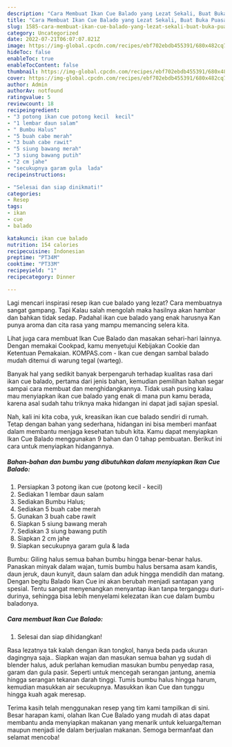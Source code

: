 ```yaml
---
description: "Cara Membuat Ikan Cue Balado yang Lezat Sekali, Buat Buka Puasa Enak"
title: "Cara Membuat Ikan Cue Balado yang Lezat Sekali, Buat Buka Puasa Enak"
slug: 1585-cara-membuat-ikan-cue-balado-yang-lezat-sekali-buat-buka-puasa-enak
category: Uncategorized
date: 2022-07-21T06:07:07.821Z
image: https://img-global.cpcdn.com/recipes/ebf702ebdb455391/680x482cq70/ikan-cue-balado-foto-resep-utama.jpg
hideToc: false
enableToc: true
enableTocContent: false
thumbnail: https://img-global.cpcdn.com/recipes/ebf702ebdb455391/680x482cq70/ikan-cue-balado-foto-resep-utama.jpg
cover: https://img-global.cpcdn.com/recipes/ebf702ebdb455391/680x482cq70/ikan-cue-balado-foto-resep-utama.jpg
author: Admin
authorAv: notfound
ratingvalue: 5
reviewcount: 18
recipeingredient:
- "3 potong ikan cue potong kecil  kecil"
- "1 lembar daun salam"
- " Bumbu Halus"
- "5 buah cabe merah"
- "3 buah cabe rawit"
- "5 siung bawang merah"
- "3 siung bawang putih"
- "2 cm jahe"
- "secukupnya garam gula  lada"
recipeinstructions:

- "Selesai dan siap dinikmati!"
categories:
- Resep
tags:
- ikan
- cue
- balado

katakunci: ikan cue balado 
nutrition: 154 calories
recipecuisine: Indonesian
preptime: "PT34M"
cooktime: "PT33M"
recipeyield: "1"
recipecategory: Dinner

---
```



Lagi mencari inspirasi resep ikan cue balado yang lezat? Cara membuatnya sangat gampang. Tapi Kalau salah mengolah maka hasilnya akan hambar dan bahkan tidak sedap. Padahal ikan cue balado yang enak harusnya Kan punya aroma dan cita rasa yang mampu memancing selera kita.


Lihat juga cara membuat Ikan Cue Balado dan masakan sehari-hari lainnya. Dengan memakai Cookpad, kamu menyetujui Kebijakan Cookie dan Ketentuan Pemakaian. KOMPAS.com - Ikan cue dengan sambal balado mudah ditemui di warung tegal (warteg).

Banyak hal yang sedikit banyak berpengaruh terhadap kualitas rasa dari ikan cue balado, pertama dari jenis bahan, kemudian pemilihan bahan segar sampai cara membuat dan menghidangkannya. Tidak usah pusing kalau mau menyiapkan ikan cue balado yang enak di mana pun kamu berada, karena asal sudah tahu triknya maka hidangan ini dapat jadi sajian spesial.


Nah, kali ini kita coba, yuk, kreasikan ikan cue balado sendiri di rumah. Tetap dengan bahan yang sederhana, hidangan ini bisa memberi manfaat dalam membantu menjaga kesehatan tubuh kita. Kamu dapat menyiapkan Ikan Cue Balado menggunakan 9 bahan dan 0 tahap pembuatan. Berikut ini cara untuk menyiapkan hidangannya.

<!--inarticleads1-->

##### Bahan-bahan dan bumbu yang dibutuhkan dalam menyiapkan Ikan Cue Balado:

1. Persiapkan 3 potong ikan cue (potong kecil - kecil)
1. Sediakan 1 lembar daun salam
1. Sediakan  Bumbu Halus;
1. Sediakan 5 buah cabe merah
1. Gunakan 3 buah cabe rawit
1. Siapkan 5 siung bawang merah
1. Sediakan 3 siung bawang putih
1. Siapkan 2 cm jahe
1. Siapkan secukupnya garam gula &amp; lada


Bumbu: Giling halus semua bahan bumbu hingga benar-benar halus. Panaskan minyak dalam wajan, tumis bumbu halus bersama asam kandis, daun jeruk, daun kunyit, daun salam dan aduk hingga mendidih dan matang. Dengan begitu Balado Ikan Cue ini akan berubah menjadi santapan yang spesial. Tentu sangat menyenangkan menyantap ikan tanpa terganggu duri-durinya, sehingga bisa lebih menyelami kelezatan ikan cue dalam bumbu baladonya. 

<!--inarticleads2-->

##### Cara membuat Ikan Cue Balado:


1. Selesai dan siap dihidangkan!

Rasa lezatnya tak kalah dengan ikan tongkol, hanya beda pada ukuran dagingnya saja.. Siapkan wajan dan masukan semua bahan yg sudah di blender halus, aduk perlahan kemudian masukan bumbu penyedap rasa, garam dan gula pasir. Seperti untuk mencegah serangan jantung, anemia hingga serangan tekanan darah tinggi. Tumis bumbu halus hingga harum, kemudian masukkan air secukupnya. Masukkan ikan Cue dan tunggu hingga kuah agak meresap. 

Terima kasih telah menggunakan resep yang tim kami tampilkan di sini. Besar harapan kami, olahan Ikan Cue Balado yang mudah di atas dapat membantu anda menyiapkan makanan yang menarik untuk keluarga/teman maupun menjadi ide dalam berjualan makanan. Semoga bermanfaat dan selamat mencoba!
